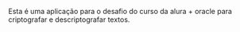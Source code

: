 Esta é uma aplicação para o desafio do curso da alura + oracle para criptografar e descriptografar textos.
